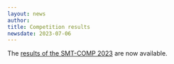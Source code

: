 ```yaml
---
layout: news
author:
title: Competition results
newsdate: 2023-07-06
---
```


The [results of the SMT-COMP 2023](/2023/results.html) are now available.
